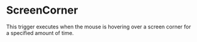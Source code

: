 # ScreenCorner #
This trigger executes when the mouse is hovering over a screen corner for a specified amount of time.
